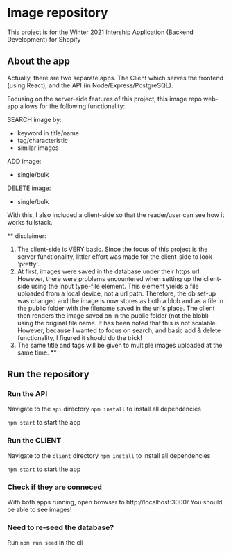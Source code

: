 # Image repository

This project is for the Winter 2021 Intership Application (Backend Development) for Shopify

## About the app

Actually, there are two separate apps. The Client which serves the frontend (using React), and the API (in Node/Express/PostgreSQL).

Focusing on the server-side features of this project, this image repo web-app allows for the following functionality:

SEARCH image by:

- keyword in title/name
- tag/characteristic
- similar images

ADD image:

- single/bulk

DELETE image:

- single/bulk

With this, I also included a client-side so that the reader/user can see how it works fullstack.

\*\* disclaimer:

1. The client-side is VERY basic. Since the focus of this project is the server functionality, littler effort was made for the client-side to look 'pretty'.
2. At first, images were saved in the database under their https url. However, there were problems encountered when setting up the client-side using the input type-file element. This element yields a file uploaded from a local device, not a url path. Therefore, the db set-up was changed and the image is now stores as both a blob and as a file in the public folder with the filename saved in the url's place. The client then renders the image saved on in the public folder (not the blobl) using the original file name. It has been noted that this is not scalable. However, because I wanted to focus on search, and basic add & delete functionality, I figured it should do the trick!
3. The same title and tags will be given to multiple images uploaded at the same time.
   \*\*

## Run the repository

### Run the API

Navigate to the `api` directory
`npm install` to install all dependencies

`npm start` to start the app

### Run the CLIENT

Navigate to the `client` directory
`npm install` to install all dependencies

`npm start` to start the app

### Check if they are conneced

With both apps running, open browser to http://localhost:3000/
You should be able to see images!

### Need to re-seed the database?

Run `npm run seed` in the cli
